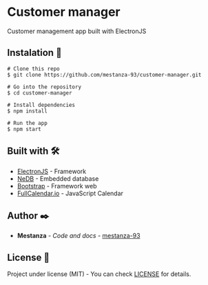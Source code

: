 # Customer manager

Customer management app built with ElectronJS


## Instalation 🔧

```
# Clone this repo
$ git clone https://github.com/mestanza-93/customer-manager.git

# Go into the repository
$ cd customer-manager

# Install dependencies
$ npm install

# Run the app
$ npm start
```


## Built with 🛠️

* [ElectronJS](https://electronjs.org/) - Framework
* [NeDB](https://github.com/louischatriot/nedb) - Embedded database
* [Bootstrap](https://getbootstrap.com/docs/4.4/getting-started/introduction/) - Framework web
* [FullCalendar.io](https://fullcalendar.io/) - JavaScript Calendar


## Author ✒️

* **Mestanza** - *Code and docs* - [mestanza-93](https://github.com/mestanza-93)
 

## License 📄

Project under license (MIT) - You can check [LICENSE](LICENSE) for details.
